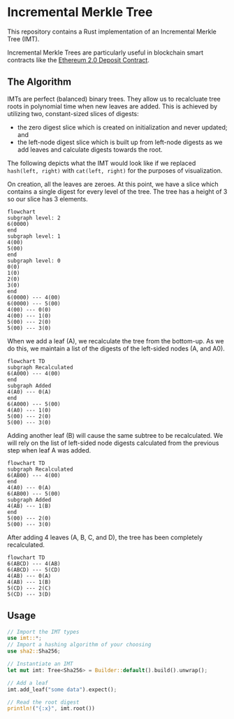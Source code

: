 # Incremental Merkle Tree

This repository contains a Rust implementation of an Incremental Merkle Tree (IMT).

Incremental Merkle Trees are particularly useful in blockchain smart contracts like the [Ethereum 2.0 Deposit Contract](https://github.com/runtimeverification/deposit-contract-verification/blob/master/deposit-contract-verification.pdf).

## The Algorithm

IMTs are perfect (balanced) binary trees. They allow us to recalcluate tree roots in polynomial time when new leaves are added. This is achieved by utilizing two, constant-sized slices of digests:
* the zero digest slice which is created on initialization and never updated; and
* the left-node digest slice which is built up from left-node digests as we add leaves and calculate digests towards the root.

The following depicts what the IMT would look like if we replaced `hash(left, right)` with `cat(left, right)` for the purposes of visualization.

On creation, all the leaves are zeroes. At this point, we have a slice which contains a single digest for every level of the tree. The tree has a height of 3 so our slice has 3 elements.
```mermaid
flowchart
subgraph level: 2
6(0000)
end
subgraph level: 1
4(00)
5(00)
end
subgraph level: 0
0(0)
1(0)
2(0)
3(0)
end
6(0000) --- 4(00)
6(0000) --- 5(00)
4(00) --- 0(0)
4(00) --- 1(0)
5(00) --- 2(0)
5(00) --- 3(0)
```

When we add a leaf (A), we recalculate the tree from the bottom-up. As we do this, we maintain a list of the digests of the left-sided nodes (A, and A0).
```mermaid
flowchart TD
subgraph Recalculated
6(A000) --- 4(00)
end
subgraph Added
4(A0) --- 0(A)
end
6(A000) --- 5(00)
4(A0) --- 1(0)
5(00) --- 2(0)
5(00) --- 3(0)
```

Adding another leaf (B) will cause the same subtree to be recalculated. We will rely on the list of left-sided node digests calculated from the previous step when leaf A was added.

```mermaid
flowchart TD
subgraph Recalculated
6(AB00) --- 4(00)
end
4(A0) --- 0(A)
6(AB00) --- 5(00)
subgraph Added
4(AB) --- 1(B)
end
5(00) --- 2(0)
5(00) --- 3(0)
```

After adding 4 leaves (A, B, C, and D), the tree has been completely recalculated.
```mermaid
flowchart TD
6(ABCD) --- 4(AB)
6(ABCD) --- 5(CD)
4(AB) --- 0(A)
4(AB) --- 1(B)
5(CD) --- 2(C)
5(CD) --- 3(D)
```

## Usage

```rust
// Import the IMT types
use imt::*;
// Import a hashing algorithm of your choosing
use sha2::Sha256;

// Instantiate an IMT
let mut imt: Tree<Sha256> = Builder::default().build().unwrap();

// Add a leaf
imt.add_leaf("some data").expect();

// Read the root digest
println!("{:x}", imt.root())
```
